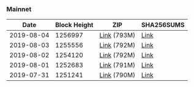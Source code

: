 ### Mainnet

|    Date    | Block Height | ZIP | SHA256SUMS |
| ---------- | ------------ | --- | ---------- |
| 2019-08-04 | 1256997 | [Link](https://s3-ap-southeast-2.amazonaws.com/ion-bootstrap/mainnet/2019-08-04/bootstrap.dat.zip) (793M) | [Link](https://s3-ap-southeast-2.amazonaws.com/ion-bootstrap/mainnet/2019-08-04/SHA256SUMS) |
| 2019-08-03 | 1255556 | [Link](https://s3-ap-southeast-2.amazonaws.com/ion-bootstrap/mainnet/2019-08-03/bootstrap.dat.zip) (792M) | [Link](https://s3-ap-southeast-2.amazonaws.com/ion-bootstrap/mainnet/2019-08-03/SHA256SUMS) |
| 2019-08-02 | 1254120 | [Link](https://s3-ap-southeast-2.amazonaws.com/ion-bootstrap/mainnet/2019-08-02/bootstrap.dat.zip) (792M) | [Link](https://s3-ap-southeast-2.amazonaws.com/ion-bootstrap/mainnet/2019-08-02/SHA256SUMS) |
| 2019-08-01 | 1252683 | [Link](https://s3-ap-southeast-2.amazonaws.com/ion-bootstrap/mainnet/2019-08-01/bootstrap.dat.zip) (791M) | [Link](https://s3-ap-southeast-2.amazonaws.com/ion-bootstrap/mainnet/2019-08-01/SHA256SUMS) |
| 2019-07-31 | 1251241 | [Link](https://s3-ap-southeast-2.amazonaws.com/ion-bootstrap/mainnet/2019-07-31/bootstrap.dat.zip) (790M) | [Link](https://s3-ap-southeast-2.amazonaws.com/ion-bootstrap/mainnet/2019-07-31/SHA256SUMS) |
